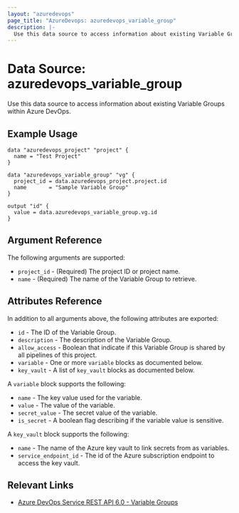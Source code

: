 ```yaml
---
layout: "azuredevops"
page_title: "AzureDevops: azuredevops_variable_group"
description: |-
  Use this data source to access information about existing Variable Groups within Azure DevOps.
---
```


# Data Source: azuredevops_variable_group

Use this data source to access information about existing Variable Groups within Azure DevOps.

## Example Usage

```hcl
data "azuredevops_project" "project" {
  name = "Test Project"
}

data "azuredevops_variable_group" "vg" {
  project_id = data.azuredevops_project.project.id
  name       = "Sample Variable Group"
}

output "id" {
  value = data.azuredevops_variable_group.vg.id
}
```

## Argument Reference

The following arguments are supported:

- `project_id` - (Required) The project ID or project name.
- `name` - (Required) The name of the Variable Group to retrieve.

## Attributes Reference

In addition to all arguments above, the following attributes are exported:

- `id` - The ID of the Variable Group.
- `description` - The description of the Variable Group.
- `allow_access` - Boolean that indicate if this Variable Group is shared by all pipelines of this project.
- `variable` - One or more `variable` blocks as documented below.
- `key_vault` - A list of `key_vault` blocks as documented below.

A `variable` block supports the following:

- `name` - The key value used for the variable.
- `value` - The value of the variable.
- `secret_value` - The secret value of the variable.
- `is_secret` - A boolean flag describing if the variable value is sensitive.

A `key_vault` block supports the following:

- `name` - The name of the Azure key vault to link secrets from as variables.
- `service_endpoint_id` - The id of the Azure subscription endpoint to access the key vault.

## Relevant Links

- [Azure DevOps Service REST API 6.0 - Variable Groups](https://docs.microsoft.com/en-us/rest/api/azure/devops/distributedtask/variablegroups?view=azure-devops-rest-6.0)
